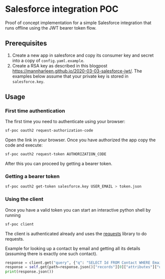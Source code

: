 # Salesforce integration POC

Proof of concept implementation for a simple Salesforce integration that runs offline using the
JWT bearer token flow.

## Prerequisites

1. Create a new app in salesforce and copy its consumer key and secret into a copy of `config.yaml.example`.
2. Create a RSA key as described in this blogpost https://mannharleen.github.io/2020-03-03-salesforce-jwt/.
   The examples below assume that your private key is stored in `salesforce.key`. 

## Usage

### First time authentication

The first time you need to authenticate using your browser:

```bash
sf-poc oauth2 request-authorization-code
```

Open the link in your browser. Once you have authorized the app copy the code and execute:

```bash
sf-poc oauth2 request-token AUTHORIZATION_CODE
```

After this you can proceed by getting a bearer token.

### Getting a bearer token

```bash
sf-poc oauth2 get-token salesforce.key USER_EMAIL > token.json
```

### Using the client

Once you have a valid token you can start an interactive python shell by running

```bash
sf-poc client
```

The client is authenticated already and uses the [requests]() library to do requests.

Example for looking up a contact by email and getting all its details (assuming there is
exactly one such contact).

```python
response = client.get("query", {"q": "SELECT Id FROM Contact WHERE Email = 'test@example.com'")
response = self.get(path=response.json()["records"][0]["attributes"]["url"])
print(response.json())
```
